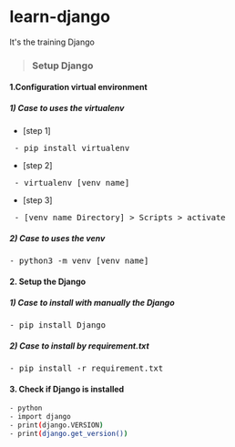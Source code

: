 # learn-django

It's the training Django

> ### Setup Django

#### 1.Configuration virtual environment

##### 1) Case to uses the virtualenv

- [step 1]

<pre> - pip install virtualenv</pre>

- [step 2]

<pre> - virtualenv [venv name]</pre>

- [step 3]

<pre> - [venv name Directory] > Scripts > activate</pre>

##### 2) Case to uses the venv

<pre>- python3 -m venv [venv name]</pre>

#### 2. Setup the Django

##### 1) Case to install with manually the Django

<pre>- pip install Django</pre>

##### 2) Case to install by requirement.txt

<pre>- pip install -r requirement.txt</pre>

#### 3. Check if Django is installed

```sh
- python
- import django
- print(django.VERSION)
- print(django.get_version())
```
